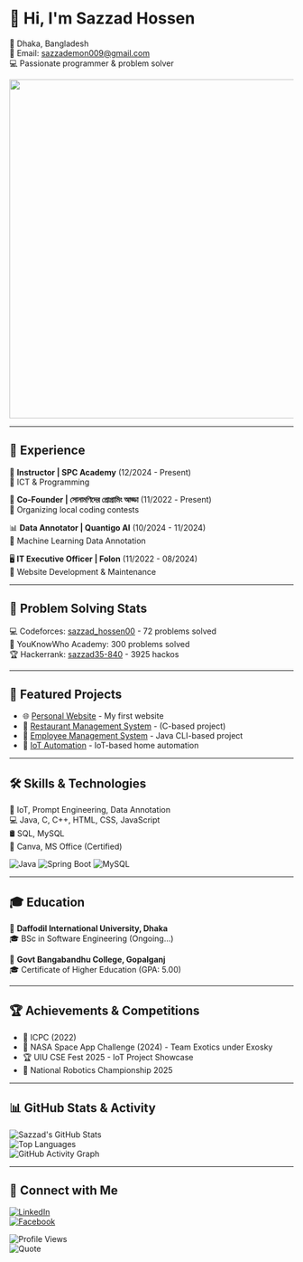 # 👋 Hi, I'm Sazzad Hossen  

📍 Dhaka, Bangladesh  
📧 Email: sazzademon009@gmail.com  
💻 Passionate programmer & problem solver  

<img src="https://media.giphy.com/media/qgQUggAC3Pfv687qPC/giphy.gif" width="600">

---

## 💼 Experience  
🚀 **Instructor | SPC Academy** (12/2024 - Present)  
🎯 ICT & Programming   

🚀 **Co-Founder | সোনামণিদের প্রোগ্রামিং আড্ডা** (11/2022 - Present)  
🎯 Organizing local coding contests  

📊 **Data Annotator | Quantigo AI** (10/2024 - 11/2024)  
🔹 Machine Learning Data Annotation  

🖥 **IT Executive Officer | Folon** (11/2022 - 08/2024)  
🔹 Website Development & Maintenance  

---

## 🎯 Problem Solving Stats  
💻 Codeforces: [sazzad_hossen00](https://codeforces.com/profile/sazzad_hossen00) - 72 problems solved  
🎯 YouKnowWho Academy: 300 problems solved  
🏆 Hackerrank: [sazzad35-840](https://www.hackerrank.com/sazzad35-840) - 3925 hackos  

---

## 🚀 Featured Projects  
- 🌐 [Personal Website](https://github.com/hossentahir/web-portfolio) - My first website  
- 📂 [Restaurant Management System](https://github.com/hossentahir/restaurant-management) - (C-based project)  
- 🏢 [Employee Management System](https://github.com/hossentahir/Employee-Management-System-CLI-Application) - Java CLI-based project  
- 🔌 [IoT Automation](https://github.com/hossentahir/iot-automation) - IoT-based home automation  

---

## 🛠 Skills & Technologies  
🚀 IoT, Prompt Engineering, Data Annotation  
💻 Java, C, C++, HTML, CSS, JavaScript  
🛢 SQL, MySQL  
🎨 Canva, MS Office (Certified)  

![Java](https://img.shields.io/badge/Java-ED8B00?style=for-the-badge&logo=java&logoColor=white)
![Spring Boot](https://img.shields.io/badge/Spring%20Boot-6DB33F?style=for-the-badge&logo=spring-boot&logoColor=white)
![MySQL](https://img.shields.io/badge/MySQL-00000F?style=for-the-badge&logo=mysql&logoColor=white)

---

## 🎓 Education  
📍 **Daffodil International University, Dhaka**  
🎓 BSc in Software Engineering (Ongoing...)  

📍 **Govt Bangabandhu College, Gopalganj**  
🎓 Certificate of Higher Education (GPA: 5.00)  

---

## 🏆 Achievements & Competitions  
- 🏅 ICPC (2022)  
- 🚀 NASA Space App Challenge (2024) - Team Exotics under Exosky  
- 🏆 UIU CSE Fest 2025 - IoT Project Showcase  
- 🤖 National Robotics Championship 2025  

---

## 📊 GitHub Stats & Activity  
![Sazzad's GitHub Stats](https://github-readme-stats.vercel.app/api?username=sazzad-hossen&show_icons=true&theme=radical)  
![Top Languages](https://github-readme-stats.vercel.app/api/top-langs/?username=sazzad-hossen&layout=compact&theme=vision-friendly-dark)  
![GitHub Activity Graph](https://github-readme-activity-graph.vercel.app/graph?username=sazzad-hossen&theme=react-dark)


---

## 🔗 Connect with Me  
[![LinkedIn](https://img.shields.io/badge/LinkedIn-Connect-blue?style=flat&logo=linkedin)](https://www.linkedin.com/in/sazzad-hossen-646bb0233)  
[![Facebook](https://img.shields.io/badge/Facebook-Profile-blue?style=flat&logo=facebook)](https://www.facebook.com/emon.mia.9)  

![Profile Views](https://komarev.com/ghpvc/?username=sazzad-hossen&label=Profile%20Views&color=blue&style=plastic)  
![Quote](https://quotes-github-readme.vercel.app/api?type=horizontal&theme=radical)
